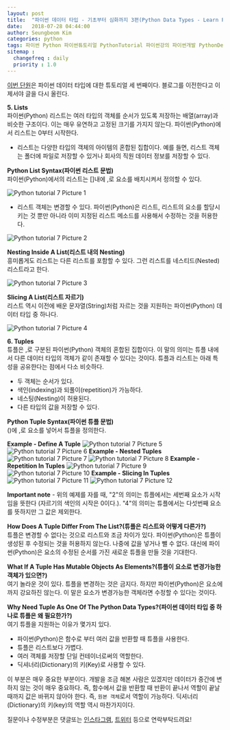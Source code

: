 ```yaml
---
layout: post
title:  "파이썬 데이터 타입 - 기초부터 심화까지 3편(Python Data Types - Learn From Basic To Advanced 3) Lists, Tuples"
date:   2018-07-28 04:44:00
author: Seungbeom Kim
categories: python
tags: 파이썬 Python 파이썬튜토리얼 PythonTutorial 파이썬강의 파이썬개발 PythonDevelopment 파이썬이란 파이썬데이터타입 PythonDataType List Tuple
sitemap :
  changefreq : daily
  priority : 1.0
---
```


[이번 단원](http://www.techbeamers.com/python-data-types-learn-basic-advanced/)은 파이썬 데이터 타입에 대한 튜토리얼 세 번째이다. 블로그를 이전한다고 이제서야 글을 다시 올린다.

**5. Lists**<br>
파이썬(Python) 리스트는 여러 타입의 객체를 순서가 있도록 저장하는 배열(array)과 비슷한 구조이다. 이는 매우 유연하고 고정된 크기를 가지지 않는다. 파이썬(Python)에서 리스트는 0부터 시작한다.
- 리스트는 다양한 타입의 객체의 아이템의 혼합된 집합이다. 예를 들면, 리스트 객체는 폴더에 파일로 저장할 수 있거나 회사의 직원 데이터 정보를 저장할 수 있다.

**Python List Syntax(파이썬 리스트 문법)**<br>
파이썬(Python)에서의 리스트는 []내에 ,로 요소를 배치시켜서 정의할 수 있다.

<img src="{{ site.baseurl }}/assets/python/python_tutorial_7_1.png" title="Python tutorial 7 Picture 1" class="post-image">

- 리스트 객체는 변경할 수 있다. 파이썬(Python)은 리스트, 리스트의 요소를 할당시키는 것 뿐만 아니라 이미 지정된 리스트 메소드를 사용해서 수정하는 것을 허용한다.

<img src="{{ site.baseurl }}/assets/python/python_tutorial_7_2.png" title="Python tutorial 7 Picture 2" class="post-image">

**Nesting Inside A List(리스트 내의 Nesting)**<br>
흥미롭게도 리스트는 다른 리스트를 포함할 수 있다. 그런 리스트를 네스티드(Nested) 리스트라고 한다.

<img src="{{ site.baseurl }}/assets/python/python_tutorial_7_3.png" title="Python tutorial 7 Picture 3" class="post-image">

**Slicing A List(리스트 자르기)**<br>
리스트 역시 이전에 배운 문자열(String)처럼 자르는 것을 지원하는 파이썬(Python) 데이터 타입 중 하나다.

<img src="{{ site.baseurl }}/assets/python/python_tutorial_7_4.png" title="Python tutorial 7 Picture 4" class="post-image">

**6. Tuples**<br>
튜플은 ,로 구분된 파이썬(Python) 객체의 혼합된 집합이다. 이 말의 의미는 튜플 내에서 다른 데이터 타입의 객체가 같이 존재할 수 있다는 것이다. 튜플과 리스트는 아래 특성을 공유한다는 점에서 다소 비슷하다.
- 두 객체는 순서가 있다.
- 색인(indexing)과 되풀이(repetition)가 가능하다.
- 네스팅(Nesting)이 허용된다.
- 다른 타입의 값을 저장할 수 있다.

**Python Tuple Syntax(파이썬 튜플 문법)**<br>
()에 ,로 요소를 넣어서 튜플을 정의한다.

**Example - Define A Tuple**
<img src="{{ site.baseurl }}/assets/python/python_tutorial_7_5.png" title="Python tutorial 7 Picture 5" class="post-image">
<img src="{{ site.baseurl }}/assets/python/python_tutorial_7_6.png" title="Python tutorial 7 Picture 6" class="post-image">
**Example - Nested Tuples**
<img src="{{ site.baseurl }}/assets/python/python_tutorial_7_7.png" title="Python tutorial 7 Picture 7" class="post-image">
<img src="{{ site.baseurl }}/assets/python/python_tutorial_7_8.png" title="Python tutorial 7 Picture 8" class="post-image">
**Example - Repetition In Tuples**
<img src="{{ site.baseurl }}/assets/python/python_tutorial_7_9.png" title="Python tutorial 7 Picture 9" class="post-image">
<img src="{{ site.baseurl }}/assets/python/python_tutorial_7_10.png" title="Python tutorial 7 Picture 10" class="post-image">
**Example - Slicing In Tuples**
<img src="{{ site.baseurl }}/assets/python/python_tutorial_7_11.png" title="Python tutorial 7 Picture 11" class="post-image">
<img src="{{ site.baseurl }}/assets/python/python_tutorial_7_12.png" title="Python tutorial 7 Picture 12" class="post-image">

**Important note** - 위의 예제를 자를 때, "2"의 의미는 튜플에서는 세번째 요소가 시작임을 뜻한다 (자르기의 색인의 시작은 0이다.). "4"의 의미는 튜플에서는 다섯번째 요소를 뜻하지만 그 값은 제외한다.

**How Does A Tuple Differ From The List?(튜플은 리스트와 어떻게 다른가?)**<br>
튜플은 변경할 수 없다는 것으로 리스트와 조금 차이가 있다. 파이썬(Python)은 튜플이 생성된 후 수정되는 것을 허용하지 않는다. 나중에 값을 넣거나 뺄 수 없다. 대신에 파이썬(Python)은 요소의 수정된 순서를 가진 새로운 튜플을 만들 것을 기대한다.

**What If A Tuple Has Mutable Objects As Elements?(튜플이 요소로 변경가능한 객체가 있으면?)**<br>
여기 놀라운 것이 있다. 튜플을 변경하는 것은 금지다. 하지만 파이썬(Python)은 요소에 까지 강요하진 않는다. 이 말은 요소가 변경가능한 객체라면 수정할 수 있다는 것이다.

**Why Need Tuple As One Of The Python Data Types?(파이썬 데이터 타입 중 하나로 튜플은 왜 필요한가?)**<br>
여기 튜플을 지원하는 이유가 몇가지 있다.
- 파이썬(Python)은 함수로 부터 여러 값을 반환할 때 튜플을 사용한다.
- 튜플은 리스트보다 가볍다.
- 여러 객체를 저장할 단일 컨테이너로써의 역할한다.
- 딕셔너리(Dictionary)의 키(Key)로 사용할 수 있다.

이 부분은 매우 중요한 부분이다. 개발을 조금 해본 사람은 있겠지만 데이터가 중간에 변하지 않는 것이 매우 중요하다. 즉, 함수에서 값을 반환할 때 반환이 끝나서 역할이 끝날 때까지 값은 바뀌지 않아야 한다. 즉, `원본 객체`로서 역할이 가능하다. 딕셔너리(Dictionary)의 키(key)의 역할 역시 마찬가지이다.

질문이나 수정부분은 댓글또는 [인스타그램](https://www.instagram.com/monseungmon/), [트위터](https://twitter.com/kim_seungbeom) 등으로 연락부탁드려요!
